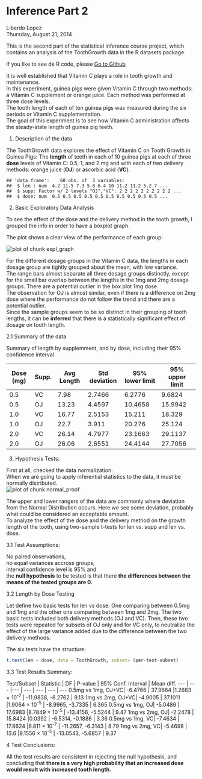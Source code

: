 # Inference Part 2
Libardo Lopez  
Thursday, August 21, 2014  

This is the second part of the statistical inference course project, which contains an analysis of the ToothGrowth data in the R datasets package.

If you like to see de R code, please [Go to Github](https://github.com/Libardo1/Statistical_Inference_Course_Project)   

It is well established that Vitamin C plays a role in tooth growth and maintenance.  
In this experiment, guinea pigs were given Vitamin C through two methods: a Vitamin C supplement or orange juice.  Each method was performed at three dose levels.  
The tooth length of each of ten guinea pigs was measured during the six periods or Vitamin C supplementation.  
The goal of this experiment is to see how Vitamin C administration affects the steady-state length of guinea pig teeth.  

1. Description of the data  

The ToothGrowth data explores the effect of Vitamin C on Tooth Growth in Guinea Pigs: The **length** of teeth in each of 10 guinea pigs at each of three **dose** levels of Vitamin C: 0.5, 1, and 2 mg and with each of two delivery methods: orange juice (**OJ**) or ascorbic acid (**VC**).


```
## 'data.frame':	60 obs. of  3 variables:
##  $ len : num  4.2 11.5 7.3 5.8 6.4 10 11.2 11.2 5.2 7 ...
##  $ supp: Factor w/ 2 levels "OJ","VC": 2 2 2 2 2 2 2 2 2 2 ...
##  $ dose: num  0.5 0.5 0.5 0.5 0.5 0.5 0.5 0.5 0.5 0.5 ...
```

2. Basic Exploratory Data Analysis  

To see the effect of the dose and the delivery method in the tooth growth, I grouped the info in order to have a boxplot graph.  

The plot shows a clear view of the performance of each group:

![plot of chunk expl_graph](./Inference_Part2_files/figure-html/expl_graph.png) 

For the different dosage groups in the Vitamin C data, the lengths in each dosage group are tightly grouped about the mean, with low variance.  
The range bars almost separate all three dosage groups distinctly, except for the small bar overlap between the lengths in the 1mg and 2mg dosage groups.  There are a potential outlier in the box plot 1mg dose.  
The observation for OJ is almost similar, even if there is a difference on 2mg dose where the performance do not follow the trend and there are a potential outlier.  
Since the sample groups seem to be so distinct in their grouping of tooth lengths, it can be **inferred** that there is a statistically significant effect of dosage on tooth length. 



2.1 Summary of the data  

Summary of length by supplemment, and by dose, including their 95% confidence interval.  

 Dose (mg) | Supp. | Avg Length | Std deviation | 95% lower limit | 95% upper limit
--- | --- |--- | --- | --- | ---
0.5 | VC | 7.98| 2.7466 | 6.2776 | 9.6824
0.5 | OJ |  13.23| 4.4597 | 10.4658 | 15.9942
1.0 | VC |  16.77| 2.5153 | 15.211 | 18.329
1.0 | OJ | 22.7| 3.911 | 20.276 | 25.124
2.0 | VC |  26.14| 4.7977 | 23.1663 | 29.1137
2.0 | OJ |  26.06| 2.6551 | 24.4144 | 27.7056

3. Hypothesis Tests:  

First at all, checked the data normalization.  
When  we are going to apply inferential statistics to the data, it must be normally distributed.  
![plot of chunk normal_proof](./Inference_Part2_files/figure-html/normal_proof.png) 

The upper and lower rangers of the data are commonly where deviation from the Normal Distribution occurs. Here we see some deviation, probably what could be considered an acceptable amount.  
To analyze the effect of the dose and the delivery method on the growth length of the tooth, using two-sample t-tests for len vs. supp and len vs. dose.

3.1 Test Assumptions:  

No paired observations,  
no equal variances accross groups,  
interval confidence level is 95% and   
the **null hypothesis** to be tested is that there **the differences between the means of the tested groups are 0.**  

3.2 Length by Dose Testing  

Let define two basic tests for len vs dose: One comparing between 0.5mg and 1mg and the other one comparing between 1mg and 2mg. The two basic tests included both delivery methods (OJ and VC). Then, these two tests were repeated for subsets of OJ only and for VC only, to neutralize the effect of the large variance added due to the difference between the two delivery methods.

The six tests have the structure:


```r
t.test(len ~ dose, data = ToothGrowth, subset= (per-test-subset)
```



3.3 Test Results Summary:  

 Test/Subset | Statistic | DF | P-value | 95% Conf. Interval | Mean diff. 
 --- | --- |--- | --- | --- | --- | ---
0.5mg vs 1mg, OJ+VC| -6.4766 | 37.9864 |1.2683 &times; 10<sup>-7</sup> | -11.9838, -6.2762 | 9.13
1mg vs 2mg, OJ+VC| -4.9005 | 37.1011 |1.9064 &times; 10<sup>-5</sup> | -8.9965, -3.7335 | 6.365
0.5mg vs 1mg, OJ| -5.0486 | 17.6983 |8.7849 &times; 10<sup>-5</sup> | -13.4156, -5.5244 | 9.47
1mg vs 2mg, OJ| -2.2478 | 15.8424 |0.0392 | -6.5314, -0.1886 | 3.36
0.5mg vs 1mg, VC| -7.4634 | 17.8624 |6.811 &times; 10<sup>-7</sup> | -11.2657, -6.3143 | 8.79
1mg vs 2mg, VC| -5.4698 | 13.6 |9.1556 &times; 10<sup>-5</sup> | -13.0543, -5.6857 | 9.37

4 Test Conclusions:  

All the test results are consistent in rejecting the null hypothesis, and concluding that **there is a very high probability that an increased dose would result with increased tooth length.**   
